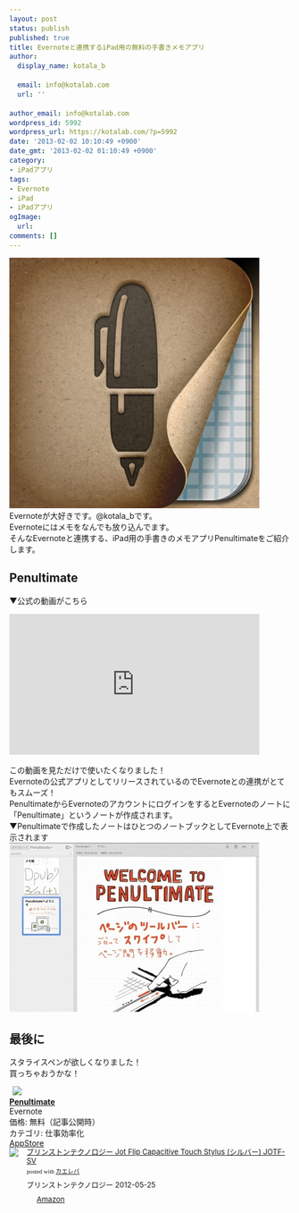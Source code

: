 ```yaml
---
layout: post
status: publish
published: true
title: Evernoteと連携するiPad用の無料の手書きメモアプリ
author:
  display_name: kotala_b

  email: info@kotalab.com
  url: ''

author_email: info@kotalab.com
wordpress_id: 5992
wordpress_url: https://kotalab.com/?p=5992
date: '2013-02-02 10:10:49 +0900'
date_gmt: '2013-02-02 01:10:49 +0900'
category:
- iPadアプリ
tags:
- Evernote
- iPad
- iPadアプリ
ogImage:
  url:
comments: []
---
```

<p><img src="/wp-content/uploads/penultimate_130202-448x448.png" alt="penultimate_130202" width="448" height="448" class="alignnone size-large wp-image-5996" /><br />
Evernoteが大好きです。@kotala_bです。<br />
Evernoteにはメモをなんでも放り込んでます。<br />
そんなEvernoteと連携する、iPad用の手書きのメモアプリPenultimateをご紹介します。<br />
</p>
<!--more-->
<h2>Penultimate</h2>
<p>▼公式の動画がこちら</p>
<div class=video-container"><iframe width="448" height="252" src="http://www.youtube.com/embed/ItRaJBmdOL0?rel=0" frameborder="0" allowfullscreen></iframe></div>
<p>この動画を見ただけで使いたくなりました！<br />
Evernoteの公式アプリとしてリリースされているのでEvernoteとの連携がとてもスムーズ！<br />
PenultimateからEvernoteのアカウントにログインをするとEvernoteのノートに「Penultimate」というノートが作成されます。<br />
▼Penultimateで作成したノートはひとつのノートブックとしてEvernote上で表示されます<br />
<img src="/wp-content/uploads/penultimate_130202_01-448x303.jpg" alt="penultimate_130202_01" width="448" height="303" class="alignnone size-large wp-image-5994" /></p>
<h2>最後に</h2>
<p>スタライスペンが欲しくなりました！<br />
買っちゃおうかな！</p>
<div class="applink">
<div class="applinkimg"><a href="https://itunes.apple.com/jp/app/penultimate/id354098826?mt=8&uo=4&at=10l4yU" rel="nofollow" target="_blank"><img hspace="6" src="http://a1982.phobos.apple.com/us/r30/Purple6/v4/fe/d1/f6/fed1f60a-da4c-fb52-dbfc-94f2aedac14c/Icon.png" width="80" /></a></div>
<div class="applinktext">
<div class="applinktitle"><strong><a href="https://itunes.apple.com/jp/app/penultimate/id354098826?mt=8&uo=4&at=10l4yU" rel="nofollow" target="_blank">Penultimate</a></strong></div>
<div class="applinkinfo">Evernote</div>
<div class="applinkinfo">価格: 無料（記事公開時）</div>
<div class="applinkinfo">カテゴリ: 仕事効率化</div>
</div>
<div class="clear"></div>
<div class="appstorelink"><a href="https://itunes.apple.com/jp/app/penultimate/id354098826?mt=8&uo=4&at=10l4yU" rel="nofollow" target="_blank">AppStore</a></div>
</div>
<div class="kaerebalink-box" style="text-align:left;padding-bottom:20px;font-size:small;/zoom: 1;overflow: hidden;">
<div class="kaerebalink-image" style="float:left;margin:0 15px 10px 0;"><a href="https://www.amazon.co.jp/exec/obidos/ASIN/B0084AA0LW/same-22/ref=nosim/" rel="nofollow" target="_blank"><img src="https://images-fe.ssl-images-amazon.com/images/I/318llvfwn2L._SL160_.jpg" style="border: none;" /></a></div>
<div class="kaerebalink-info" style="line-height:120%;/zoom: 1;overflow: hidden;">
<div class="kaerebalink-name" style="margin-bottom:10px;line-height:120%"><a href="https://www.amazon.co.jp/exec/obidos/ASIN/B0084AA0LW/same-22/ref=nosim/" rel="nofollow" target="_blank">プリンストンテクノロジー Jot Flip Capacitive Touch Stylus (シルバー) JOTF-SV</a>
<div class="kaerebalink-powered-date" style="font-size:8pt;margin-top:5px;font-family:verdana;line-height:120%">posted with <a href="https://kaereba.com" target="_blank">カエレバ</a></div>
</div>
<div class="kaerebalink-detail" style="margin-bottom:5px;"> プリンストンテクノロジー 2012-05-25    </div>
<div class="kaerebalink-link1" style="margin-top:10px;">
<div class="shoplinkamazon" style="display:inline;margin-right:5px;background: url('https://img.yomereba.com/tam_k_01.gif') 0 0 no-repeat;padding: 2px 0 2px 18px;white-space: nowrap;"><a href="https://www.amazon.co.jp/gp/search?keywords=Jot%20Flip%20Capacitive%20Touch%20Stylus&__mk_ja_JP=%83J%83%5E%83J%83i&tag=same-22" rel="nofollow" target="_blank" title="アマゾン" >Amazon</a></div>
</div>
</div>
<div class="booklink-footer" style="clear: left"></div>
</div>
